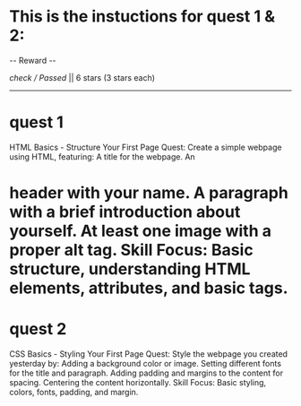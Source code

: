 # This is the instuctions for quest 1 & 2:

-- Reward --

*check / Passed* || 6 stars (3 stars each)

-------------

# quest 1

HTML Basics - Structure Your First Page
Quest: Create a simple webpage using HTML, featuring:
A title for the webpage.
An <h1> header with your name.
A paragraph with a brief introduction about yourself.
At least one image with a proper alt tag.
Skill Focus: Basic structure, understanding HTML elements, attributes, and basic tags.

# quest 2

CSS Basics - Styling Your First Page
Quest: Style the webpage you created yesterday by:
Adding a background color or image.
Setting different fonts for the title and paragraph.
Adding padding and margins to the content for spacing.
Centering the content horizontally.
Skill Focus: Basic styling, colors, fonts, padding, and margin.

